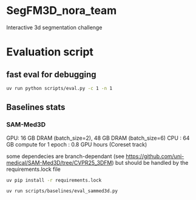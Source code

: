 # SegFM3D_nora_team

Interactive 3d segmentation challenge

# Evaluation script 
## fast eval for debugging
```bash
uv run python scripts/eval.py -c 1 -n 1
```
## Baselines stats
### SAM-Med3D 
GPU: 16 GB DRAM (batch_size=2), 48 GB DRAM (batch_size=6)
CPU : 64 GB
compute for 1 epoch : 0.8 GPU hours (Coreset track)

some dependecies are branch-dependant (see https://github.com/uni-medical/SAM-Med3D/tree/CVPR25_3DFM) but should be handled by the requirements.lock file
```bash
uv pip install -r requirements.lock 

uv run scripts/baselines/eval_sammed3d.py
```